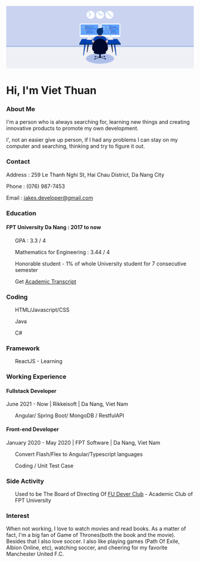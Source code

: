![Banner](banner.jpg?raw=true "Title")
<h1>Hi, I'm Viet Thuan</h1>
<h3>About Me</h3>
<p>I'm a person who is always searching for, learning new things and creating innovative products to promote my own development.</p><p>
I', not an easier give up person, if I had any problems I can stay on my computer and searching, thinking and try to figure it out. </p>

<h3>Contact</h3>
<p>Address : 259 Le Thanh Nghi St, Hai Chau District, Da Nang City</p>
<p>Phone   : (076) 987-7453</p>
<p>Email  : <a href="mailto:jakes.developer@gmail.com">jakes.developer@gmail.com</a> </p>
<h3>Education</h3>
<h4>FPT University Da Nang : 2017 to now</h4>
<ul>GPA : 3.3 / 4</ul>

<ul>Mathematics for Engineering : 3.44 / 4</ul>
<ul>Honorable student - 1% of whole University student for 7 consecutive semester</ul>
<ul>Get <a href="StudentTranscript_DE130018.xls"> Academic Transcript</a></ul>
<h3>Coding</h3>
<ul>HTML/Javascript/CSS</ul>
<ul>Java</ul>
<ul>C#</ul>
<h3>Framework</h3>
<ul>ReactJS - Learning</ul>


<h3>Working Experience</h3>
<h4>Fullstack Developer</h4>
<p>June 2021 - Now | Rikkeisoft | Da Nang, Viet Nam</p>
<ul>Angular/ Spring Boot/ MongoDB / RestfulAPI</ul>

<h4>Front-end Developer</h4>
<p>January 2020 - May 2020 | FPT Software | Da Nang, Viet Nam</p>
<ul>Convert Flash/Flex to Angular/Typescript languages</ul>
<ul>Coding / Unit Test Case</ul>
<h3>Side Activity</h3>
<ul>Used to be The Board of Directing Of  <a href="https://www.facebook.com/FPTUDever">FU Dever Club</a> - Academic Club of FPT University</ul>
<h3>Interest</h3>    
<p>When not working, I love to watch movies and read books. As a matter of fact, I'm a big fan of Game of Thrones(both the book and the movie). Besides that I also love soccer. I also like playing games (Path Of Exile, Albion Online, etc), watching soccer, and cheering for my favorite Manchester United F.C.</p>
<!---
jakesdev/jakesdev is a ✨ special ✨ repository because its `README.md` (this file) appears on your GitHub profile.
You can click the Preview link to take a look at your changes.
--->
